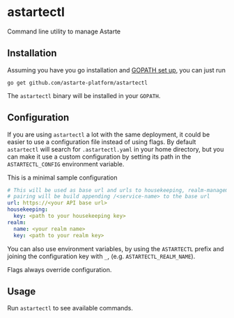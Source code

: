 # astartectl

Command line utility to manage Astarte

## Installation

Assuming you have you go installation and [GOPATH set up](https://github.com/golang/go/wiki/SettingGOPATH),
you can just run

`go get github.com/astarte-platform/astartectl`

The `astartectl` binary will be installed in your `GOPATH`.

## Configuration

If you are using `astartectl` a lot with the same deployment, it could be easier to use a configuration
file instead of using flags. By default `astartectl` will search for `.astartectl.yaml` in your home
directory, but you can make it use a custom configuration by setting its path in the `ASTARTECTL_CONFIG`
environment variable.

This is a minimal sample configuration

```yaml
# This will be used as base url and urls to housekeeping, realm-management and
# pairing will be build appending /<service-name> to the base url
url: https://<your API base url>
housekeeping:
  key: <path to your housekeeping key>
realm:
  name: <your realm name>
  key: <path to your realm key>
```

You can also use environment variables, by using the `ASTARTECTL` prefix and joining the configuration
key with `_`, (e.g. `ASTARTECTL_REALM_NAME`).

Flags always override configuration.

## Usage

Run `astartectl` to see available commands.
